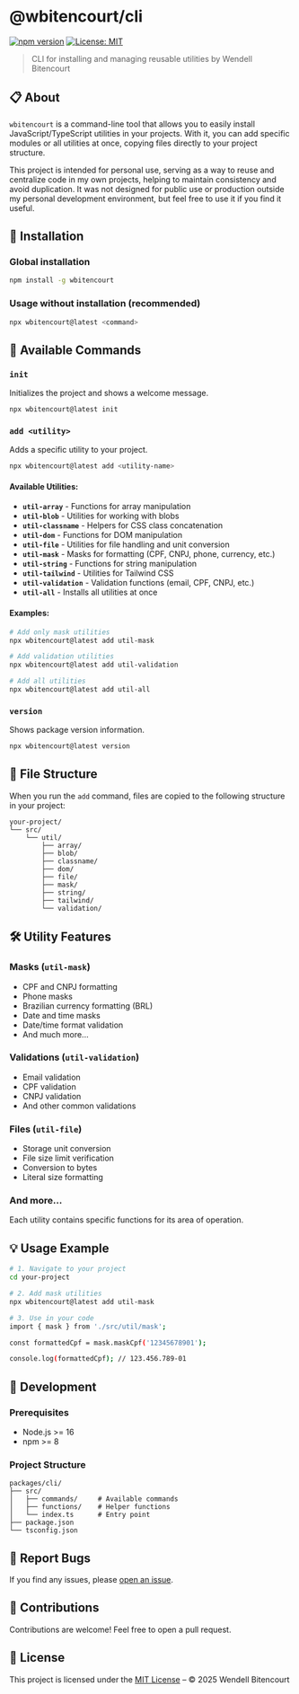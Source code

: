 # @wbitencourt/cli

[![npm version](https://badge.fury.io/js/wbitencourt.svg)](https://badge.fury.io/js/wbitencourt)
[![License: MIT](https://img.shields.io/badge/License-MIT-yellow.svg)](https://opensource.org/licenses/MIT)

> CLI for installing and managing reusable utilities by Wendell Bitencourt

## 📋 About

`wbitencourt` is a command-line tool that allows you to easily install JavaScript/TypeScript utilities in your projects. With it, you can add specific modules or all utilities at once, copying files directly to your project structure.

This project is intended for personal use, serving as a way to reuse and centralize code in my own projects, helping to maintain consistency and avoid duplication. It was not designed for public use or production outside my personal development environment, but feel free to use it if you find it useful.

## 🚀 Installation

### Global installation

```bash
npm install -g wbitencourt
```

### Usage without installation (recommended)

```bash
npx wbitencourt@latest <command>
```

## 📖 Available Commands

### `init`

Initializes the project and shows a welcome message.

```bash
npx wbitencourt@latest init
```

### `add <utility>`

Adds a specific utility to your project.

```bash
npx wbitencourt@latest add <utility-name>
```

#### Available Utilities:

- **`util-array`** - Functions for array manipulation
- **`util-blob`** - Utilities for working with blobs
- **`util-classname`** - Helpers for CSS class concatenation
- **`util-dom`** - Functions for DOM manipulation
- **`util-file`** - Utilities for file handling and unit conversion
- **`util-mask`** - Masks for formatting (CPF, CNPJ, phone, currency, etc.)
- **`util-string`** - Functions for string manipulation
- **`util-tailwind`** - Utilities for Tailwind CSS
- **`util-validation`** - Validation functions (email, CPF, CNPJ, etc.)
- **`util-all`** - Installs all utilities at once

#### Examples:

```bash
# Add only mask utilities
npx wbitencourt@latest add util-mask

# Add validation utilities
npx wbitencourt@latest add util-validation

# Add all utilities
npx wbitencourt@latest add util-all
```

### `version`

Shows package version information.

```bash
npx wbitencourt@latest version
```

## 📁 File Structure

When you run the `add` command, files are copied to the following structure in your project:

```
your-project/
└── src/
    └── util/
        ├── array/
        ├── blob/
        ├── classname/
        ├── dom/
        ├── file/
        ├── mask/
        ├── string/
        ├── tailwind/
        └── validation/
```

## 🛠️ Utility Features

### Masks (`util-mask`)

- CPF and CNPJ formatting
- Phone masks
- Brazilian currency formatting (BRL)
- Date and time masks
- Date/time format validation
- And much more...

### Validations (`util-validation`)

- Email validation
- CPF validation
- CNPJ validation
- And other common validations

### Files (`util-file`)

- Storage unit conversion
- File size limit verification
- Conversion to bytes
- Literal size formatting

### And more...

Each utility contains specific functions for its area of operation.

## 💡 Usage Example

```bash
# 1. Navigate to your project
cd your-project

# 2. Add mask utilities
npx wbitencourt@latest add util-mask

# 3. Use in your code
import { mask } from './src/util/mask';

const formattedCpf = mask.maskCpf('12345678901');

console.log(formattedCpf); // 123.456.789-01
```

## 🔧 Development

### Prerequisites

- Node.js >= 16
- npm >= 8

### Project Structure

```
packages/cli/
├── src/
│   ├── commands/     # Available commands
│   ├── functions/    # Helper functions
│   └── index.ts      # Entry point
├── package.json
└── tsconfig.json
```

## 🐛 Report Bugs

If you find any issues, please [open an issue](https://github.com/WBitencourt/npm-wbitencourt/issues).

## 🤝 Contributions

Contributions are welcome! Feel free to open a pull request.

## 📄 License

This project is licensed under the [MIT License](./LICENSE) – © 2025 Wendell Bitencourt
